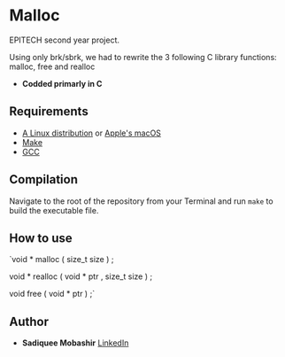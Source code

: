 # Malloc

EPITECH second year project.

Using only brk/sbrk, we had to rewrite the 3 following C library functions: malloc, free and realloc

* **Codded primarly in C**

## Requirements

 - [A Linux distribution](https://en.wikipedia.org/wiki/Linux_distribution) or [Apple's macOS](https://en.wikipedia.org/wiki/MacOS)
 - [Make](https://www.gnu.org/software/make/)
 - [GCC](https://gcc.gnu.org/)


## Compilation

Navigate to the root of the repository from your Terminal and run `make` to build the executable file.

## How to use

`void * malloc ( size_t size ) ;

void * realloc ( void * ptr , size_t size ) ;

void free ( void * ptr ) ;`


## Author

* **Sadiquee Mobashir** [LinkedIn](https://www.linkedin.com/in/mobashir-sadiquee-aa429a145/)

